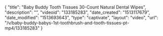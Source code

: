 {
    "title": "Baby Buddy Tooth Tissues 30-Count Natural Dental Wipes",
    "description": "",
    "videoid": "133185283",
    "date_created": "1513117679",
    "date_modified": "1513693643",
    "type": "captivate",
    "layout": "video",
    "url": "\/v\/baby-buddy-babys-1st-toothbrush-and-tooth-tissues-pt-mp4\/133185283"
}